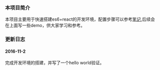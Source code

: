 ### 本项目简介
本项目主要用于快速搭建es6+react的开发环境，配置步骤可以参考[笔记](http://note.youdao.com/noteshare?id=85e8d4e047c5e198f0b09274c1003cd5),后续会在上面写一些demo，供大家学习和参考。

### 更新日志
#### 2016-11-2
完成开发环境的搭建，并写了一个hello world验证。
